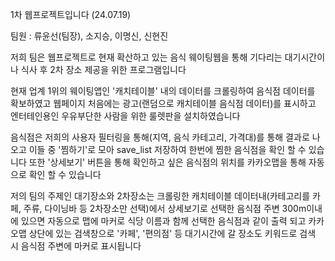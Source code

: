 1차 웹프로젝트입니다 (24.07.19)

팀원 : 류윤선(팀장), 소지승, 이명신, 신현진

저희 팀은 웹프로젝트로 현재 확산하고 있는 음식 웨이팅웹을 통해 기다리는 대기시간이나 식사 후 2차 장소 제공을 위한 프로그램입니다

현재 업계 1위의 웨이팅앱인 '캐치테이블' 내의 데이터를 크롤링하여 음식점 데이터를 확보하였고
웹페이지 처음에는 광고(랜덤으로 캐치테이블 음식점 데이터)를 표시하고 엔터테인용인 우유부단한 사람을 위한 룰렛판을 설치하였습니다

음식점은 저희의 사용자 필터링을 통해(지역, 음식 카테고리, 가격대)를 통해 결과로 나오고 이들 중 '찜하기'로 모아 save_list 저장하여 한번에 찜한 음식점을 확인 할 수 있습니다
또한 '상세보기' 버튼을 통해 확인하고 싶은 음식점의 위치를 카카오맵을 통해 자동으로 확인 할 수 있습니다

저의 팀의 주제인 대기장소와 2차장소는 크롤링한 캐치테이블 데이터내(카테고리를 카페, 주류, 다이닝바 등 2차장소만 선택)에서 
상세보기로 선택한 음식점 주변 300m이내에 있으면 자동으로 맵에 마커로 식당 이름과 함께 선택한 음식점과 같이 출력 되고 카카오맵 상단에 있는 검색창으로
'카페', '편의점' 등 대기시간에 갈 장소도 키워드로 검색 시 음식점 주변에 마커로 표시됩니다
